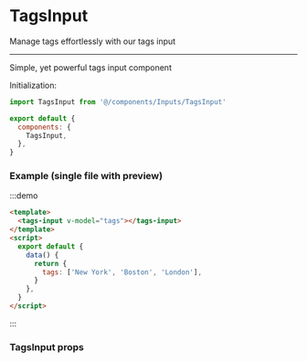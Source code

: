 # TagsInput

Manage tags effortlessly with our tags input

<hr>

Simple, yet powerful tags input component

Initialization:

```js
import TagsInput from '@/components/Inputs/TagsInput'

export default {
  components: {
    TagsInput,
  },
}
```

### Example (single file with preview)

:::demo

```html
<template>
  <tags-input v-model="tags"></tags-input>
</template>
<script>
  export default {
    data() {
      return {
        tags: ['New York', 'Boston', 'London'],
      }
    },
  }
</script>
```

:::

### TagsInput props

<props-table component-name="tags-input"></props-table>

<script>
export default {
   data(){
     return {
       tags: ['New York', 'Boston', 'London'],
     }
   }
}
</script>

<style>
.tags-input__wrapper input {
  margin-top: 0 !important;
}
</style>
